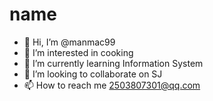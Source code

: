# name
- 👋 Hi, I’m @manmac99
- 👀 I’m interested in cooking
- 🌱 I’m currently learning Information System
- 💞️ I’m looking to collaborate on SJ
- 📫 How to reach me 2503807301@qq.com
